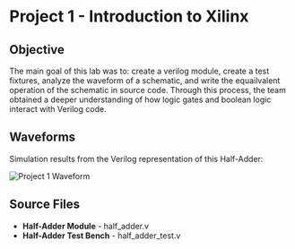 # Project 1 - Introduction to Xilinx

## Objective

The main goal of this lab was to: create a verilog module, create a test fixtures, analyze the waveform of a schematic, and write the equailvalent operation of the schematic in source code. Through this process, the team obtained a deeper understanding of how logic gates and boolean logic interact with Verilog code. 

## Waveforms

Simulation results from the Verilog representation of this Half-Adder:

![Project 1 Waveform](/Project%201%20–%20Introduction%20to%20Xilinx/Simulation%20Waveforms/project1_halfAdder.png)

## Source Files
- **Half-Adder Module** - half_adder.v
- **Half-Adder Test Bench** - half_adder_test.v

